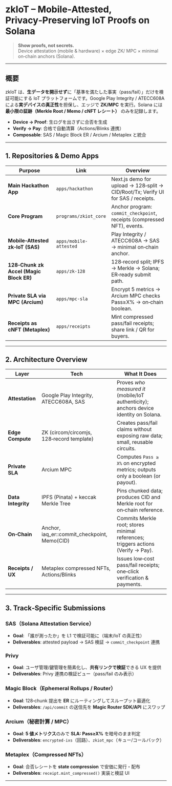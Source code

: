 # zkIoT – Mobile‑Attested, Privacy‑Preserving IoT Proofs on Solana

> **Show proofs, not secrets.**  
> Device attestation (mobile & hardware) × edge ZK/ MPC × minimal on‑chain anchors (Solana).

---

## 概要
zkIoT は、**生データを開示せず**に「基準を満たした事実（pass/fail）」だけを検証可能にする IoT プラットフォームです。Google Play Integrity / ATECC608A による**実デバイスの真正性**を担保し、エッジで **ZK/MPC** を実行。Solana には **最小限の証跡（Merkle Root / Memo / cNFT レシート）** のみを記録します。

- **Device → Proof**: 生ログを出さずに合否を生成
- **Verify → Pay**: 合格で自動清算（Actions/Blinks 連携）
- **Composable**: SAS / Magic Block ER / Arcium / Metaplex と統合

---

## 1. Repositories & Demo Apps

| Purpose | Link | Overview |
|---|---|---|
| **Main Hackathon App** | `apps/hackathon` | Next.js demo for upload → 128‑split → CID/Root/Tx; Verify UI for SAS / receipts. |
| **Core Program** | `programs/zkiot_core` | Anchor program: `commit_checkpoint`, receipts (compressed NFT), events. |
| **Mobile‑Attested zk‑IoT (SAS)** | `apps/mobile-attested` | Play Integrity / ATECC608A → SAS → minimal on‑chain anchor. |
| **128‑Chunk zk Accel (Magic Block ER)** | `apps/zk-128` | 128‑record split; IPFS → Merkle → Solana; ER‑ready submit path. |
| **Private SLA via MPC (Arcium)** | `apps/mpc-sla` | Encrypt 5 metrics → Arcium MPC checks Pass≥X% → on‑chain boolean. |
| **Receipts as cNFT (Metaplex)** | `apps/receipts` | Mint compressed pass/fail receipts; share link / QR for buyers. |



---

## 2. Architecture Overview

| Layer | Tech | What It Does |
|---|---|---|
| **Attestation** | Google Play Integrity, ATECC608A, SAS | Proves *who measured it* (mobile/IoT authenticity); anchors device identity on Solana. |
| **Edge Compute** | ZK (circom/circomjs, 128‑record template) | Creates pass/fail claims without exposing raw data; small, reusable circuits. |
| **Private SLA** | Arcium MPC | Computes `Pass ≥ X%` on encrypted metrics; outputs only a boolean (or payout). |
| **Data Integrity** | IPFS (Pinata) + keccak Merkle Tree | Pins chunked data; produces CID and Merkle root for on‑chain reference. |
| **On‑Chain** | Anchor, iaq_er::commit_checkpoint, Memo(CID) | Commits Merkle root; stores minimal references; triggers actions (Verify → Pay). |
| **Receipts / UX** | Metaplex compressed NFTs, Actions/Blinks | Issues low‑cost pass/fail receipts; one‑click verification & payments. |

---

## 3. Track‑Specific Submissions

### SAS（Solana Attestation Service）
- **Goal**: 「誰が測ったか」を L1 で検証可能に（端末/IoT の真正性）
- **Deliverables**: attested payload → SAS 検証 → `commit_checkpoint` 連携

### Privy
- **Goal**: ユーザ管理/鍵管理を簡素化し、**共有リンクで検証**できる UX を提供
- **Deliverables**: Privy 連携の検証ビュー（pass/fail のみ表示）

### Magic Block（Ephemeral Rollups / Router）
- **Goal**: 128‑chunk 提出を **ER** にルーティングしてスループット最適化
- **Deliverables**: `/api/commit` の送信先を **Magic Router SDK/API** にスワップ

### Arcium（秘密計算 / MPC）
- **Goal**: **5 値メトリクス**のみで **SLA: Pass≥X%** を暗号のまま判定
- **Deliverables**: `encrypted-ixs`（回路）、`zkiot_mpc`（キュー/コールバック）

### Metaplex（Compressed NFTs）
- **Goal**: 合否レシートを **state compression** で安価に発行・配布
- **Deliverables**: `receipt.mint_compressed()` 実装と検証 UI

---



